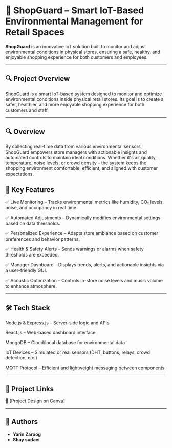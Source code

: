 # 🌿 ShopGuard – Smart IoT-Based Environmental Management for Retail Spaces

**ShopGuard** is an innovative IoT solution built to monitor and adjust environmental conditions in physical stores, ensuring a safe, healthy, and enjoyable shopping experience for both customers and employees.

---

## 🔍 **Project Overview**

ShopGuard is a smart IoT-based system designed to monitor and optimize environmental conditions inside physical retail stores. Its goal is to create a safer, healthier, and more enjoyable shopping experience for both customers and staff.

---

## 🔍 Overview 

By collecting real-time data from various environmental sensors, ShopGuard empowers store managers with actionable insights and automated controls to maintain ideal conditions. Whether it's air quality, temperature, noise levels, or crowd density – the system keeps the shopping environment comfortable, efficient, and aligned with customer expectations.



## 🌟 Key Features

✅ Live Monitoring – Tracks environmental metrics like humidity, CO₂ levels, noise, and occupancy in real time.

✅ Automated Adjustments – Dynamically modifies environmental settings based on data thresholds.

✅ Personalized Experience – Adapts store ambiance based on customer preferences and behavior patterns.

✅ Health & Safety Alerts – Sends warnings or alarms when safety thresholds are exceeded.

✅ Manager Dashboard – Displays trends, alerts, and actionable insights via a user-friendly GUI.

✅ Acoustic Optimization – Controls in-store noise levels and music volume to enhance atmosphere.



---

## 🛠 Tech Stack

Node.js & Express.js – Server-side logic and APIs

React.js – Web-based dashboard interface

MongoDB – Cloud/local database for environmental data

IoT Devices – Simulated or real sensors (DHT, buttons, relays, crowd detection, etc.)

MQTT Protocol – Efficient and lightweight messaging between components


---

## 🔗 **Project Links**  

📌 [Project Design on Canva] 

---

## 👥 **Authors**  

- **Yarin Zaroog**
- **Shay sudaei** 
